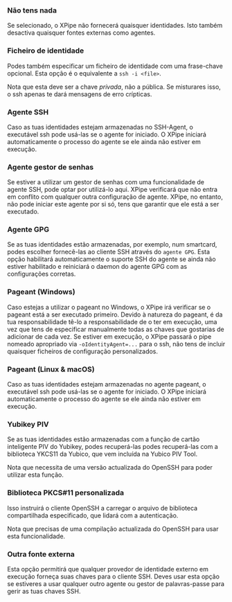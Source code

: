### Não tens nada

Se selecionado, o XPipe não fornecerá quaisquer identidades. Isto também desactiva quaisquer fontes externas como agentes.

### Ficheiro de identidade

Podes também especificar um ficheiro de identidade com uma frase-chave opcional.
Esta opção é o equivalente a `ssh -i <file>`.

Nota que esta deve ser a chave *privada*, não a pública.
Se misturares isso, o ssh apenas te dará mensagens de erro crípticas.

### Agente SSH

Caso as tuas identidades estejam armazenadas no SSH-Agent, o executável ssh pode usá-las se o agente for iniciado.
O XPipe iniciará automaticamente o processo do agente se ele ainda não estiver em execução.

### Agente gestor de senhas

Se estiver a utilizar um gestor de senhas com uma funcionalidade de agente SSH, pode optar por utilizá-lo aqui. XPipe verificará que não entra em conflito com qualquer outra configuração de agente. XPipe, no entanto, não pode iniciar este agente por si só, tens que garantir que ele está a ser executado.

### Agente GPG

Se as tuas identidades estão armazenadas, por exemplo, num smartcard, podes escolher fornecê-las ao cliente SSH através do `agente GPG`.
Esta opção habilitará automaticamente o suporte SSH do agente se ainda não estiver habilitado e reiniciará o daemon do agente GPG com as configurações corretas.

### Pageant (Windows)

Caso estejas a utilizar o pageant no Windows, o XPipe irá verificar se o pageant está a ser executado primeiro.
Devido à natureza do pageant, é da tua responsabilidade tê-lo
a responsabilidade de o ter em execução, uma vez que tens de especificar manualmente todas as chaves que gostarias de adicionar de cada vez.
Se estiver em execução, o XPipe passará o pipe nomeado apropriado via
`-oIdentityAgent=...` para o ssh, não tens de incluir quaisquer ficheiros de configuração personalizados.

### Pageant (Linux & macOS)

Caso as tuas identidades estejam armazenadas no agente pageant, o executável ssh pode usá-las se o agente for iniciado.
O XPipe iniciará automaticamente o processo do agente se ele ainda não estiver em execução.

### Yubikey PIV

Se as tuas identidades estão armazenadas com a função de cartão inteligente PIV do Yubikey, podes recuperá-las
podes recuperá-las com a biblioteca YKCS11 da Yubico, que vem incluída na Yubico PIV Tool.

Nota que necessita de uma versão actualizada do OpenSSH para poder utilizar esta função.

### Biblioteca PKCS#11 personalizada

Isso instruirá o cliente OpenSSH a carregar o arquivo de biblioteca compartilhada especificado, que lidará com a autenticação.

Nota que precisas de uma compilação actualizada do OpenSSH para usar esta funcionalidade.

### Outra fonte externa

Esta opção permitirá que qualquer provedor de identidade externo em execução forneça suas chaves para o cliente SSH. Deves usar esta opção se estiveres a usar qualquer outro agente ou gestor de palavras-passe para gerir as tuas chaves SSH.
